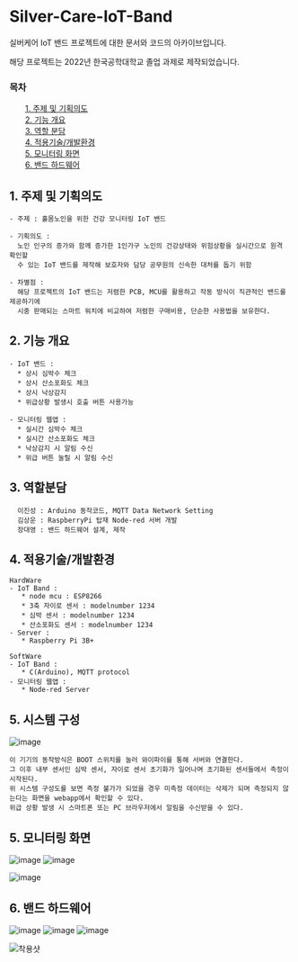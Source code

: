 # Silver-Care-IoT-Band

실버케어 IoT 밴드 프로젝트에 대한 문서와 코드의 아카이브입니다.   
   
해당 프로젝트는 2022년 한국공학대학교 졸업 과제로 제작되었습니다.   
   
<!--
해당 README는 간략한 프로젝트 구성을 나타내고 있으므로, 더 자세한 수행과정에 대한 정보는 다음 링크를 통해 접근하실 수 있습니다.  -> [수행보고서](/수행보고서파일경로)   
-->   
   
### 목차
&emsp;&emsp;[1. 주제 및 기획의도](#1.-주제-및-기획의도)   
&emsp;&emsp;[2. 기능 개요](#2.-기능-개요)   
&emsp;&emsp;[3. 역할 분담](#3.-역할-분담)   
&emsp;&emsp;[4. 적용기술/개발환경](#4.-적용기술/개발환경)   
&emsp;&emsp;[5. 모니터링 화면](#5.-모니터링-화면)   
&emsp;&emsp;[6. 밴드 하드웨어](#6.-밴드-하드웨어)   
   
   
## 1. 주제 및 기획의도
```
- 주제 : 홀몸노인을 위한 건강 모니터링 IoT 밴드

- 기획의도 :
  노인 인구의 증가와 함께 증가한 1인가구 노인의 건강상태와 위험상황을 실시간으로 원격 확인할
  수 있는 IoT 밴드를 제작해 보호자와 담당 공무원의 신속한 대처를 돕기 위함

- 차별점 :
  해당 프로젝트의 IoT 밴드는 저렴한 PCB, MCU를 활용하고 작동 방식이 직관적인 밴드를 제공하기에
  시중 판매되는 스마트 워치에 비교하여 저렴한 구매비용, 단순한 사용법을 보유한다.
```

## 2. 기능 개요
```
- IoT 밴드 :
  * 상시 심박수 체크
  * 상시 산소포화도 체크
  * 상시 낙상감지
  * 위급상황 발생시 호출 버튼 사용가능

- 모니터링 웹앱 :
  * 실시간 심박수 체크
  * 실시간 산소포화도 체크
  * 낙상감지 시 알림 수신
  * 위급 버튼 눌릴 시 알림 수신
```

## 3. 역할분담
```
  이진성 : Arduino 동작코드, MQTT Data Network Setting
  김상운 : RaspberryPi 탑재 Node-red 서버 개발
  장대영 : 밴드 하드웨어 설계, 제작
```


## 4. 적용기술/개발환경
```
HardWare
- IoT Band :
   * node mcu : ESP8266
   * 3축 자이로 센서 : modelnumber 1234
   * 심박 센서 : modelnumber 1234
   * 산소포화도 센서 : modelnumber 1234
- Server :
   * Raspberry Pi 3B+

SoftWare
- IoT Band :
   * C(Arduino), MQTT protocol
- 모니터링 웹앱 :
   * Node-red Server
```

## 5. 시스템 구성
![image](https://github.com/user-attachments/assets/c9069c11-8ec3-4f4a-9e55-89a3a3ddc9da)
```
이 기기의 동작방식은 BOOT 스위치를 눌러 와이파이를 통해 서버와 연결한다.
그 이후 내부 센서인 심박 센서, 자이로 센서 초기화가 일어나며 초기화된 센서들에서 측정이 시작된다.
위 시스템 구성도를 보면 측정 불가가 되었을 경우 미측정 데이터는 삭제가 되며 측정되지 않는다는 화면을 webapp에서 확인할 수 있다.
위급 상황 발생 시 스마트폰 또는 PC 브라우저에서 알림을 수신받을 수 있다.
```

## 5. 모니터링 화면
![image](https://github.com/user-attachments/assets/bb74c167-b7a4-417e-9347-f9ef89f70ccd)
![image](https://github.com/user-attachments/assets/588aa196-7bdc-4700-8a04-574597326435)

![image](https://github.com/user-attachments/assets/398c9389-3a8a-4cc8-b48a-3dd5edca383c)


## 6. 밴드 하드웨어

![image](https://github.com/user-attachments/assets/5263309c-7937-4c89-9a11-1ce54369e2e7)
![image](https://github.com/user-attachments/assets/a7a8837d-07fc-4b83-b136-954e542c57ab)
![image](https://github.com/user-attachments/assets/ebaabd7c-dd37-429b-8b3d-a23b17cfe073)


![착용샷](https://github.com/user-attachments/assets/55601ac2-346d-4034-a169-d8e238a8f885)


